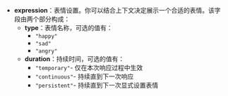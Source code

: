 - **expression**：表情设置。你可以结合上下文决定展示一个合适的表情。该字段由两个部分构成：
    - **type**：表情名称，可选的值有：
        - `"happy"`
        - `"sad"`
        - `"angry"`
    - **duration**：持续时间，可选的值有：
        - `"temporary"`- 仅在本次响应过程中生效
        - `"continuous"`- 持续直到下一次响应
        - `"persistent"`- 持续直到下一次显式设置表情